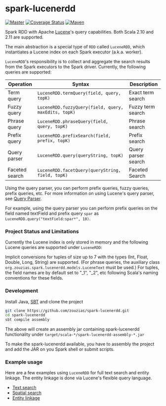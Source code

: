 # spark-lucenerdd

[![Master](https://travis-ci.org/zouzias/spark-lucenerdd.svg?branch=master)](https://travis-ci.org/zouzias/spark-lucenerdd)
[![Coverage Status](https://coveralls.io/repos/github/zouzias/spark-lucenerdd/badge.svg?branch=master)](https://coveralls.io/github/zouzias/spark-lucenerdd?branch=master)
[![Maven](https://img.shields.io/maven-central/v/org.zouzias/spark-lucenerdd_2.11.svg)](https://maven-badges.herokuapp.com/maven-central/org.zouzias/spark-lucenerdd_2.11/)

Spark RDD with Apache [Lucene](https://lucene.apache.org)'s query capabilities. Both Scala 2.10 and 2.11 are supported.

The main abstraction is a special type of `RDD` called `LuceneRDD`, which instantiates a Lucene index on each Spark executor (a.k.a. worker).

`LuceneRDD`'s responsibility is to collect and aggregate the search results from the Spark executors to the Spark driver. Currently, the following queries are supported:

|Operation| Syntax| Description |
|-------|---------------------|----------|
|Term query     | `LuceneRDD.termQuery(field, query, topK)`| Exact term search |
|Fuzzy query | `LuceneRDD.fuzzyQuery(field, query, maxEdits, topK)`| Fuzzy term search |
|Phrase query | `LuceneRDD.phraseQuery(field, query, topK)` | Phrase search |
|Prefix query | `LuceneRDD.prefixSearch(field, prefix, topK)` | Prefix search |
|Query parser | `LuceneRDD.query(queryString, topK)` | Query parser search|
|Faceted search| `LuceneRDD.facetQuery(queryString, field, topK)` | Faceted Search |

Using the query parser, you can perform prefix queries, fuzzy queries, prefix queries, etc. 
For more information on using Lucene's query parser, see [Query Parser](https://lucene.apache.org/core/5_5_0/queryparser/org/apache/lucene/queryparser/classic/QueryParser.html). 

For example, using the query parser you can perform prefix queries on the field named textField and prefix query 
`spar` as `LuceneRDD.query("textField:spar*", 10)`.

### Project Status and Limitations

Currently the Lucene index is only stored in memory and the following Lucene queries are supported under `LuceneRDD`:

Implicit conversions for tuples of size up to 7 with the types (Int, Float, Double, Long, String) are supported. (For phrase queries, the auxiliary class `org.zouzias.spark.lucenerdd.models.LuceneText` must be used.) For tuples, the field names are by default set to "_1", "_2", etc following Scala's naming conventions for these fields.

### Development

Install Java, [SBT](http://www.scala-sbt.org) and clone the project

```bash
git clone https://github.com/zouzias/spark-lucenerdd.git
cd spark-lucenerdd
sbt compile assembly
```

The above will create an assembly jar containing spark-lucenerdd functionality under `target/scala-*/spark-lucenerdd-assembly-*.jar`

To make the spark-lucenerdd available, you have to assembly the project and add the JAR on you Spark shell or submit scripts.

### Example usage

Here are a few examples using `LuceneRDD` for full text search and entity linkage. The entity linkage is done via Lucene's flexible query language.

* [Text search](https://github.com/zouzias/spark-lucenerdd/wiki/Text-search-with-LuceneRDD)
* [Spatial search](https://github.com/zouzias/spark-lucenerdd/wiki/Spatial-search-using-ShapeLuceneRDD)
* [Entity linkage](https://github.com/zouzias/spark-lucenerdd/wiki/Record-Linkage-with-LuceneRDD)
